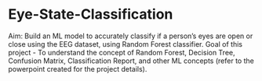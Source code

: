 # Eye-State-Classification
Aim: Build an ML model to accurately classify if a person’s eyes are open or close using the EEG dataset, using Random Forest classifier.
Goal of this project - To understand the concept of Random Forest, Decision Tree, Confusion Matrix, Classification Report, and other ML concepts (refer to the powerpoint created for the project details).
